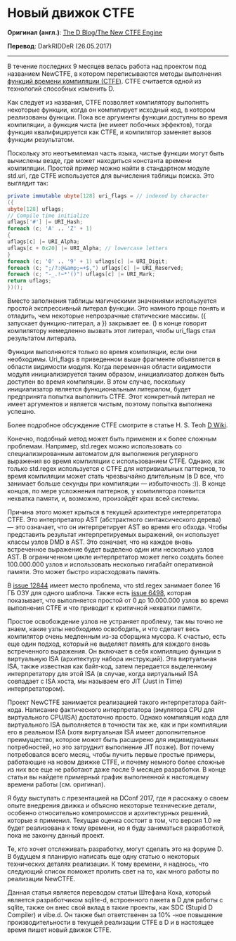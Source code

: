 # Новый движок CTFE

**Оригинал (англ.)**: [The D Blog/The New CTFE Engine](https://dlang.org/blog/2017/04/10/the-new-ctfe-engine/)

**Перевод**: DarkRIDDeR (26.05.2017)

---

В течение последних 9 месяцев велась работа над проектом под названием NewCTFE, в котором переписываются методы выполнения [функций времени компиляции (СTFE)](https://dlang.org/blog/2017/04/10/the-new-ctfe-engine/). СTFE считается одной из технологий способных изменить D.

Как следует из названия, CTFE позволяет компилятору выполнять некоторые функции, когда он компилирует исходный код, в котором реализованы функции. Пока все аргументы функции доступны во время компиляции, а функция чиста (не имеет побочных эффектов), тогда функция квалифицируется как CTFE, и компилятор заменяет вызов функции результатом.

Поскольку это неотъемлемая часть языка, чистые функции могут быть вычислены везде, где может находиться константа времени компиляции. Простой пример можно найти в стандартном модуле std.uri, где CTFE используется для вычисления таблицы поиска. Это выглядит так:

```d
private immutable ubyte[128] uri_flags = // indexed by character
({
ubyte[128] uflags;
// Compile time initialize
uflags['#'] |= URI_Hash;
foreach (c; 'A' .. 'Z' + 1)
{
uflags[c] |= URI_Alpha;
uflags[c + 0x20] |= URI_Alpha; // lowercase letters
}
foreach (c; '0' .. '9' + 1) uflags[c] |= URI_Digit;
foreach (c; ";/?:@&amp;=+$,") uflags[c] |= URI_Reserved;
foreach (c; "-_.!~*'()") uflags[c] |= URI_Mark;
return uflags;
})();
```

Вместо заполнения таблицы магическими значениями используется простой экспрессивный литерал функции. Это намного проще понять и отладить, чем некоторые непрозрачные статические массивы. ({ запускает функцию-литерал, а }) закрывает ее. () в конце говорит компилятору немедленно вызвать этот литерал, чтобы uri_flags стал результатом литерала.

Функции выполняются только во время компиляции, если они необходимы. Uri_flags в приведенном выше фрагменте объявляется в области видимости модуля. Когда переменная области видимости модуля инициализируется таким образом, инициализатор должен быть доступен во время компиляции. В этом случае, поскольку инициализатор является функциональным литералом, будет предпринята попытка выполнить CTFE. Этот конкретный литерал не имеет аргументов и является чистым, поэтому попытка выполнена успешно.

Более подробное обсуждение CTFE смотрите в статье H. S. Teoh [D Wiki](https://wiki.dlang.org/User:Quickfur/Compile-time_vs._compile-time).

Конечно, подобный метод может быть применен и к более сложным проблемам. Например, std.regex можно использовать со специализированным автоматом для выполнения регулярного выражения во время компиляции с использованием CTFE. Однако, как только std.regex используется с CTFE для нетривиальных паттернов, то время компиляции может стать чрезвычайно длительным (в D все, что занимает больше секунды при компиляции — избыточность :)). В конце концов, по мере усложнения паттернов, у компилятора появится нехватка памяти, и, возможно, произойдёт крах всей системы.

Причина этого может крыться в текущей архитектуре интерпретатора CTFE. Это интерпретатор AST (абстрактного синтаксического дерева) — это означает, что он интерпретирует AST во время его обхода. Чтобы представить результат интерпретируемых выражений, он использует классы узлов DMD в AST. Это означает, что на каждое вновь встреченное выражение будет выделено один или несколько узлов AST. В ограниченном цикле интерпретатор может легко создать более 100.000.000 узлов и использовать несколько гигабайт оперативной памяти. Это может быстро израсходовать память.

В [issue 12844](https://issues.dlang.org/show_bug.cgi?id=12844) имеет место проблема, что std.regex занимает более 16 ГБ ОЗУ для одного шаблона. Также есть [issue 6498](https://issues.dlang.org/show_bug.cgi?id=6498), которая показывает, что выполняется простой от 0 до 10.000.000 узлов во время выполнения CTFE и что приводит к критичной нехватки памяти.

Простое освобождение узлов не устраняет проблему, так мы точно не знаем, какие узлы необходимо освободить, и что cделает весь компилятор очень медленным из-за сборщика мусора. К счастью, есть еще один подход, который не выделяет память для каждого вновь встреченного выражения. Он включает в себя компиляцию функции в виртуальную ISA (архитектуру набора инструкций). Эта виртуальная ISA, также известная как байт-код, затем передается выделенному интерпретатору для этой ISA (в случае, когда виртуальный ISA совпадает с ISA хоста, мы называем его JIT (Just in Time) интерпретатором).

Проект NewCTFE занимается реализацией такого интерпретатора байт-кода. Написание фактического интерпретатора (эмулятора CPU для виртуального CPU/ISA) достаточно просто. Однако компиляция кода для виртуального ISA выполняется в точности так же, как и при компиляции его в реальном ISA (хотя виртуальная ISA имеет дополнительное преимущество, которое может быть расширено для индивидуальных потребностей, но это затруднит выполнение JIT позже). Вот почему потребовался всего месяц, чтобы пучить первые простые примеры, работающие на новом движке CTFE, и почему немного более сложные из них все еще не работают даже после 9 месяцев разработки. В конце статьи вы найдете примерный график выполненной к настоящему времени работы (см. оригинал).

Я буду выступать с презентацией на DConf 2017, где я расскажу о своем опыте внедрения движка и объясню некоторые технические детали, особенно относительно компромиссов и архитектурных решений, которые я применил. Текущая оценка состоит в том, что версия 1.0 не будет реализована к тому времени, но я буду заниматься разработкой, пока не закончу данный проект.

Те, кто хочет отслеживать разработку, могут сделать это на форуме D. В будущем я планирую написать еще одну статью о некоторых технических деталях реализации. К тому времени, я надеюсь, что следующий список поможет пролить свет на то, как много работы по реализации NewCTFE.

Данная статья является переводом статьи Штефана Коха, который является разработчиком sqlite-d, встроенного пакета в D для работы с sqlite, также он внес свой вклад в такие проекты, как SDC (Stupid D Compiler) и vibe.d. Он также был ответственен за 10% -ное повышение производительности в текущей реализации CTFE в D и в настоящее время пишет новый движок CTFE.

